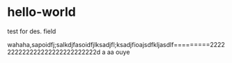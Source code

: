 # hello-world
test for des. field

wahaha,sapoidfj;salkdjfasoidfjlksadjfl;ksadjfioajsdfkljasdlf=========2222222222222222222222222222d a aa
ouye
